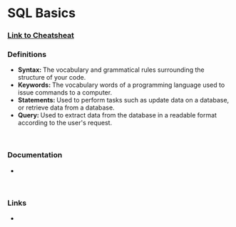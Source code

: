 <h1>SQL Basics</h1>
<h3><a href="https://github.com/JacobWylie/sql-basics/blob/master/cheatsheat.md">Link to Cheatsheat</a></h3>
<h3>Definitions</h3>
<ul>
	<li><strong>Syntax: </strong>The vocabulary and grammatical rules surrounding the structure of your code.</li>
	<li><strong>Keywords: </strong>The vocabulary words of a programming language used to issue commands to a computer.</li>
	<li><strong>Statements: </strong>Used to perform tasks such as update data on a database, or retrieve data from a database.</li>
	<li><strong>Query: </strong>Used to extract data from the database in a readable format according to the user's request.</li>
</ul>

<br>

<h3>Documentation</h3>
<ul>
	<li></li>
</ul>

<br>

<h3>Links</h3>
<ul>
	<li></li>
</ul>

